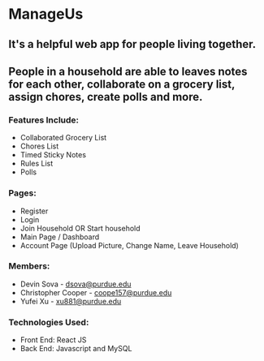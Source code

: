 # ManageUs

## It's a helpful web app for people living together.
## People in a household are able to leaves notes for each other, collaborate on a grocery list, assign chores, create polls and more.

### Features Include:
- Collaborated Grocery List
- Chores List
- Timed Sticky Notes
- Rules List
- Polls

### Pages:
- Register
- Login
- Join Household OR Start household
- Main Page / Dashboard
- Account Page (Upload Picture, Change Name, Leave Household)

### Members:
- Devin Sova - dsova@purdue.edu
- Christopher Cooper - coope157@purdue.edu
- Yufei Xu - xu881@purdue.edu

### Technologies Used:
- Front End: React JS
- Back End: Javascript and MySQL
